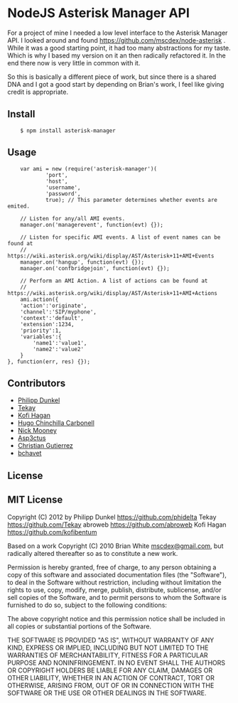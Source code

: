 # NodeJS Asterisk Manager API

For a project of mine I needed a low level interface to the Asterisk Manager API. I looked around and found https://github.com/mscdex/node-asterisk . While it was a good starting point, it had too many abstractions for my taste. Which is why I based my version on it an then radically refactored it. In the end there now is very little in common with it.

So this is basically a different piece of work, but since there is a shared DNA and I got a good start by depending on Brian's work, I feel like giving credit is appropriate.

## Install

        $ npm install asterisk-manager

## Usage

        var ami = new (require('asterisk-manager')(
                'port',
                'host',
                'username',
                'password',
                true); // This parameter determines whether events are emited.

        // Listen for any/all AMI events.
        manager.on('managerevent', function(evt) {});

        // Listen for specific AMI events. A list of event names can be found at
        // https://wiki.asterisk.org/wiki/display/AST/Asterisk+11+AMI+Events
        manager.on('hangup', function(evt) {});
        manager.on('confbridgejoin', function(evt) {});

        // Perform an AMI Action. A list of actions can be found at
        // https://wiki.asterisk.org/wiki/display/AST/Asterisk+11+AMI+Actions
        ami.action({
		'action':'originate',
		'channel':'SIP/myphone',
		'context':'default',
		'extension':1234,
		'priority':1,
		'variables':{
			'name1':'value1',
			'name2':'value2'
		}
	}, function(err, res) {});

## Contributors

 * [Philipp Dunkel](https://github.com/phidelta)
 * [Tekay](https://github.com/Tekay)
 * [Kofi Hagan](https://github.com/kofibentum)
 * [Hugo Chinchilla Carbonell](https://github.com/hugochinchilla)
 * [Nick Mooney](https://github.com/Gnewt)
 * [Asp3ctus](https://github.com/Asp3ctus)
 * [Christian Gutierrez](https://github.com/chesstrian)
 * [bchavet](https://github.com/bchavet)

## License

MIT License
-----------

Copyright (C) 2012 by
  Philipp Dunkel <https://github.com/phidelta>
  Tekay <https://github.com/Tekay>
  abroweb <https://github.com/abroweb>
  Kofi Hagan <https://github.com/kofibentum>

Based on a work Copyright (C) 2010 Brian White <mscdex@gmail.com>, but radically altered thereafter so as to constitute a new work.

Permission is hereby granted, free of charge, to any person obtaining a copy
of this software and associated documentation files (the "Software"), to deal
in the Software without restriction, including without limitation the rights
to use, copy, modify, merge, publish, distribute, sublicense, and/or sell
copies of the Software, and to permit persons to whom the Software is
furnished to do so, subject to the following conditions:

The above copyright notice and this permission notice shall be included in
all copies or substantial portions of the Software.

THE SOFTWARE IS PROVIDED "AS IS", WITHOUT WARRANTY OF ANY KIND, EXPRESS OR
IMPLIED, INCLUDING BUT NOT LIMITED TO THE WARRANTIES OF MERCHANTABILITY,
FITNESS FOR A PARTICULAR PURPOSE AND NONINFRINGEMENT. IN NO EVENT SHALL THE
AUTHORS OR COPYRIGHT HOLDERS BE LIABLE FOR ANY CLAIM, DAMAGES OR OTHER
LIABILITY, WHETHER IN AN ACTION OF CONTRACT, TORT OR OTHERWISE, ARISING FROM,
OUT OF OR IN CONNECTION WITH THE SOFTWARE OR THE USE OR OTHER DEALINGS IN
THE SOFTWARE.
